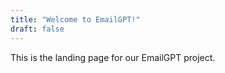 ```yaml
---
title: "Welcome to EmailGPT!"
draft: false
---
```


This is the landing page for our EmailGPT project.
